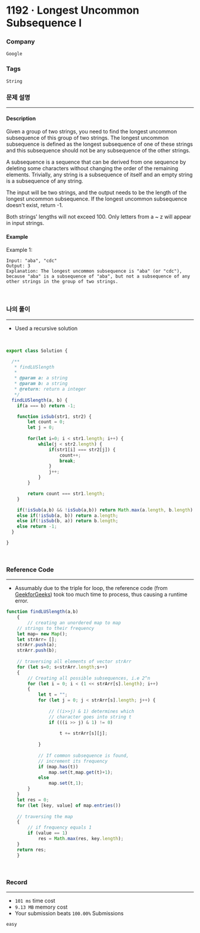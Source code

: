 1192 · Longest Uncommon Subsequence I
===
### Company
`Google`

### Tags
`String`

### 문제 설명
---
#### Description
Given a group of two strings, you need to find the longest uncommon subsequence of this group of two strings. The longest uncommon subsequence is defined as the longest subsequence of one of these strings and this subsequence should not be any subsequence of the other strings.

A subsequence is a sequence that can be derived from one sequence by deleting some characters without changing the order of the remaining elements. Trivially, any string is a subsequence of itself and an empty string is a subsequence of any string.

The input will be two strings, and the output needs to be the length of the longest uncommon subsequence. If the longest uncommon subsequence doesn't exist, return -1.

Both strings' lengths will not exceed 100.
Only letters from a ~ z will appear in input strings.

#### Example
Example 1:
```
Input: "aba", "cdc"
Output: 3
Explanation: The longest uncommon subsequence is "aba" (or "cdc"), 
because "aba" is a subsequence of "aba", but not a subsequence of any other strings in the group of two strings.
```
<br>

### 나의 풀이
---
- Used a recursive solution
<br>

```js
export class Solution {

  /**
   * findLUSlength
   *
   * @param a: a string
   * @param b: a string
   * @return: return a integer
   */
  findLUSlength(a, b) {
    if(a === b) return -1;

    function isSub(str1, str2) {
        let count = 0;
        let j = 0;
        
        for(let i=0; i < str1.length; i++) {
            while(j < str2.length) {
                if(str1[i] === str2[j]) {
                    count++;
                    break;
                }
                j++;
            }
        }

        return count === str1.length;
    }

    if(!isSub(a,b) && !isSub(a,b)) return Math.max(a.length, b.length);
    else if(!isSub(a, b)) return a.length;
    else if(!isSub(b, a)) return b.length;
    else return -1;
  }

}
```
<br>

### Reference Code
---
- Assumably due to the triple for loop, the reference code (from [GeekforGeeks](https://www.geeksforgeeks.org/longest-uncommon-subsequence/)) took too much time to process, thus causing a runtime error.
```js
function findLUSlength(a,b)
    {
        // creating an unordered map to map
    // strings to their frequency
    let map= new Map();
    let strArr= [];
    strArr.push(a);
    strArr.push(b);
   
    // traversing all elements of vector strArr
    for (let s=0; s<strArr.length;s++)
    {
        // Creating all possible subsequences, i.e 2^n
        for (let i = 0; i < (1 << strArr[s].length); i++)
        {
            let t = "";
            for (let j = 0; j < strArr[s].length; j++) {
   
                // ((i>>j) & 1) determines which
                // character goes into string t
                if (((i >> j) & 1) != 0)
                     
                    t += strArr[s][j];
                     
            }
   
            // If common subsequence is found,
            // increment its frequency
            if (map.has(t))
                map.set(t,map.get(t)+1);
            else
                map.set(t,1);
        }
    }
    let res = 0;
    for (let [key, value] of map.entries())
   
    // traversing the map
    {
        // if frequency equals 1
        if (value == 1)
            res = Math.max(res, key.length);
    }
    return res;
    }
```
<br>

### Record
---
- `101 ms` time cost
- `9.13 MB` memory cost
- Your submission beats `100.00%` Submissions

`easy`

<br>
